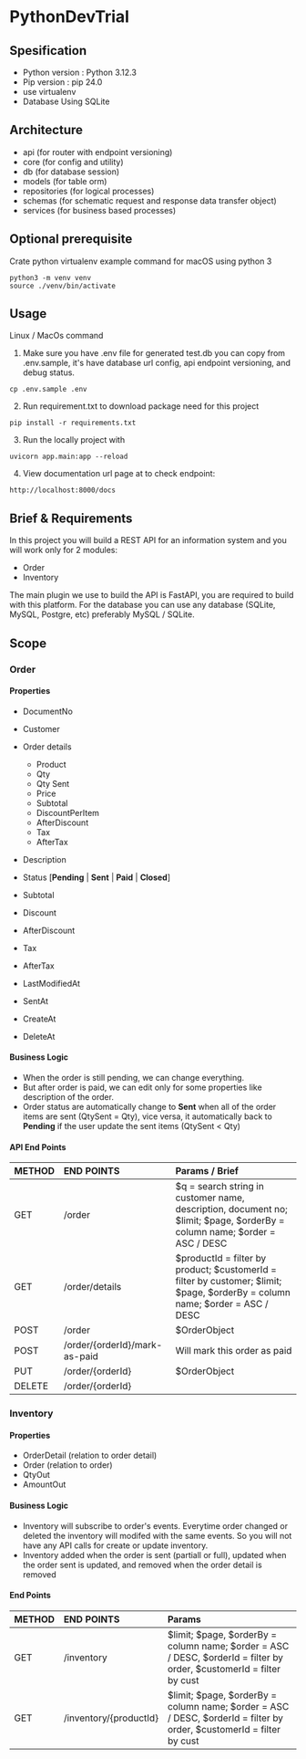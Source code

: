 # PythonDevTrial

## Spesification
- Python version : Python 3.12.3
- Pip version : pip 24.0
- use virtualenv
- Database Using SQLite

## Architecture
 - api (for router with endpoint versioning)
 - core (for config and utility)
 - db (for database session)
 - models (for table orm)
 - repositories (for logical processes)
 - schemas (for schematic request and response data transfer object)
 - services (for business based processes)

## Optional prerequisite
Crate python virtualenv
example command for macOS using python 3

```
python3 -m venv venv
source ./venv/bin/activate
```

## Usage
Linux / MacOs command
1. Make sure you have .env file for generated test.db you can copy from .env.sample, it's have database url config, api endpoint versioning, and debug status.

```
cp .env.sample .env
```
2. Run requirement.txt to download package need for this project

```
pip install -r requirements.txt
```
3. Run the locally project with

```
uvicorn app.main:app --reload
```

4. View documentation url page at to check endpoint:
```
http://localhost:8000/docs
```
## Brief & Requirements

In this project you will build a REST API for an information system and you will work only for 2 modules:

- Order
- Inventory

The main plugin we use to build the API is FastAPI, you are required to build with this platform. For the database you can use any database (SQLite, MySQL, Postgre, etc) preferably MySQL / SQLite.

## Scope

### Order

#### Properties

- DocumentNo
- Customer
- Order details

  - Product
  - Qty
  - Qty Sent
  - Price
  - Subtotal
  - DiscountPerItem
  - AfterDiscount
  - Tax
  - AfterTax

- Description
- Status [**Pending** | **Sent** | **Paid** | **Closed**]
- Subtotal
- Discount
- AfterDiscount
- Tax
- AfterTax
- LastModifiedAt
- SentAt
- CreateAt
- DeleteAt

#### Business Logic

- When the order is still pending, we can change everything.
- But after order is paid, we can edit only for some properties like description of the order.
- Order status are automatically change to **Sent** when all of the order items are sent (QtySent = Qty), vice versa, it automatically back to **Pending** if the user update the sent items (QtySent < Qty)

#### API End Points

| METHOD | END POINTS                    | Params / Brief                                                                                                               |
| :----- | :---------------------------- | :--------------------------------------------------------------------------------------------------------------------------- |
| GET    | /order                        | $q = search string in customer name, description, document no; $limit; $page, $orderBy = column name; $order = ASC / DESC    |
| GET    | /order/details                | $productId = filter by product; $customerId = filter by customer; $limit; $page, $orderBy = column name; $order = ASC / DESC |
| POST   | /order                        | $OrderObject                                                                                                                 |
| POST   | /order/{orderId}/mark-as-paid | Will mark this order as paid                                                                                                 |
| PUT    | /order/{orderId}              | $OrderObject                                                                                                                 |
| DELETE | /order/{orderId}              |

### Inventory

#### Properties

- OrderDetail (relation to order detail)
- Order (relation to order)
- QtyOut
- AmountOut

#### Business Logic

- Inventory will subscribe to order's events. Everytime order changed or deleted the inventory will modifed with the same events. So you will not have any API calls for create or update inventory.
- Inventory added when the order is sent (partiall or full), updated when the order sent is updated, and removed when the order detail is removed

#### End Points

| METHOD | END POINTS             | Params                                                                                                               |
| :----- | :--------------------- | :------------------------------------------------------------------------------------------------------------------- |
| GET    | /inventory             | $limit; $page, $orderBy = column name; $order = ASC / DESC, $orderId = filter by order, $customerId = filter by cust |
| GET    | /inventory/{productId} | $limit; $page, $orderBy = column name; $order = ASC / DESC, $orderId = filter by order, $customerId = filter by cust |
